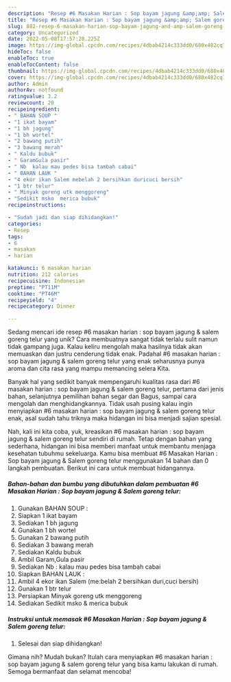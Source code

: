 ```yaml
---
description: "Resep #6 Masakan Harian : Sop bayam jagung &amp;amp; Salem goreng telur yang Enak"
title: "Resep #6 Masakan Harian : Sop bayam jagung &amp;amp; Salem goreng telur yang Enak"
slug: 882-resep-6-masakan-harian-sop-bayam-jagung-and-amp-salem-goreng-telur-yang-enak
category: Uncategorized
date: 2022-05-08T17:57:28.225Z
image: https://img-global.cpcdn.com/recipes/4dbab4214c333dd0/680x482cq70/6-masakan-harian-sop-bayam-jagung-salem-goreng-telur-foto-resep-utama.jpg
hideToc: false
enableToc: true
enableTocContent: false
thumbnail: https://img-global.cpcdn.com/recipes/4dbab4214c333dd0/680x482cq70/6-masakan-harian-sop-bayam-jagung-salem-goreng-telur-foto-resep-utama.jpg
cover: https://img-global.cpcdn.com/recipes/4dbab4214c333dd0/680x482cq70/6-masakan-harian-sop-bayam-jagung-salem-goreng-telur-foto-resep-utama.jpg
author: Admin
authorAv: notfound
ratingvalue: 3.2
reviewcount: 20
recipeingredient:
- " BAHAN SOUP "
- "1 ikat bayam"
- "1 bh jagung"
- "1 bh wortel"
- "2 bawang putih"
- "3 bawang merah"
- " Kaldu bubuk"
- " GaramGula pasir"
- " Nb  kalau mau pedes bisa tambah cabai"
- " BAHAN LAUK "
- "4 ekor ikan Salem mebelah 2 bersihkan duricuci bersih"
- "1 btr telur"
- " Minyak goreng utk menggoreng"
- "Sedikit msko  merica bubuk"
recipeinstructions:

- "Sudah jadi dan siap dihidangkan!"
categories:
- Resep
tags:
- 6
- masakan
- harian

katakunci: 6 masakan harian 
nutrition: 212 calories
recipecuisine: Indonesian
preptime: "PT11M"
cooktime: "PT46M"
recipeyield: "4"
recipecategory: Dinner

---
```





Sedang mencari ide resep #6 masakan harian : sop bayam jagung &amp; salem goreng telur yang unik? Cara membuatnya sangat tidak terlalu sulit namun tidak gampang juga. Kalau keliru mengolah maka hasilnya tidak akan memuaskan dan justru cenderung tidak enak. Padahal #6 masakan harian : sop bayam jagung &amp; salem goreng telur yang enak seharusnya punya aroma dan cita rasa yang mampu memancing selera Kita.





Banyak hal yang sedikit banyak mempengaruhi kualitas rasa dari #6 masakan harian : sop bayam jagung &amp; salem goreng telur, pertama dari jenis bahan, selanjutnya pemilihan bahan segar dan Bagus, sampai cara mengolah dan menghidangkannya. Tidak usah pusing kalau ingin menyiapkan #6 masakan harian : sop bayam jagung &amp; salem goreng telur enak,      asal sudah tahu triknya maka hidangan ini bisa menjadi sajian spesial.





















Nah, kali ini kita coba, yuk, kreasikan #6 masakan harian : sop bayam jagung &amp; salem goreng telur sendiri di rumah. Tetap dengan bahan yang sederhana, hidangan ini bisa memberi manfaat untuk membantu menjaga kesehatan tubuhmu sekeluarga. Kamu bisa membuat #6 Masakan Harian : Sop bayam jagung &amp; Salem goreng telur menggunakan 14 bahan dan 0 langkah pembuatan. Berikut ini cara untuk membuat hidangannya.

<!--inarticleads1-->

##### Bahan-bahan dan bumbu yang dibutuhkan dalam pembuatan #6 Masakan Harian : Sop bayam jagung &amp; Salem goreng telur:

1. Gunakan  BAHAN SOUP :
1. Siapkan 1 ikat bayam
1. Sediakan 1 bh jagung
1. Gunakan 1 bh wortel
1. Gunakan 2 bawang putih
1. Sediakan 3 bawang merah
1. Sediakan  Kaldu bubuk
1. Ambil  Garam,Gula pasir
1. Sediakan  Nb : kalau mau pedes bisa tambah cabai
1. Siapkan  BAHAN LAUK :
1. Ambil 4 ekor ikan Salem (me:belah 2 bersihkan duri,cuci bersih)
1. Gunakan 1 btr telur
1. Persiapkan  Minyak goreng utk menggoreng
1. Sediakan Sedikit m*s*ko &amp; merica bubuk




<!--inarticleads2-->

##### Instruksi untuk memasak #6 Masakan Harian : Sop bayam jagung &amp; Salem goreng telur:


1. Selesai dan siap dihidangkan!



Gimana nih? Mudah bukan? Itulah cara menyiapkan #6 masakan harian : sop bayam jagung &amp; salem goreng telur yang bisa kamu lakukan di rumah. Semoga bermanfaat dan selamat mencoba!
